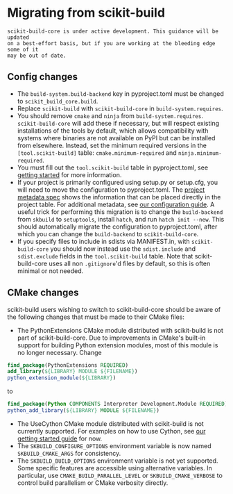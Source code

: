 # Migrating from scikit-build

```{warning}
scikit-build-core is under active development. This guidance will be updated
on a best-effort basis, but if you are working at the bleeding edge some of it
may be out of date.
```

## Config changes

- The `build-system.build-backend` key in pyproject.toml must be changed to
  `scikit_build_core.build`.
- Replace `scikit-build` with `scikit-build-core` in `build-system.requires`.
- You should remove `cmake` and `ninja` from `build-system.requires`.
  `scikit-build-core` will add these if necessary, but will respect existing
  installations of the tools by default, which allows compatibility with systems
  where binaries are not available on PyPI but can be installed from elsewhere.
  Instead, set the minimum required versions in the `[tool.scikit-build]` table:
  `cmake.minimum-required` and `ninja.minimum-required`.
- You must fill out the `tool.scikit-build` table in pyproject.toml, see
  [getting started](./getting_started.md) for more information.
- If your project is primarily configured using setup.py or setup.cfg, you will
  need to move the configuration to pyproject.toml. The
  [project metadata spec](https://packaging.python.org/en/latest/specifications/declaring-project-metadata/#declaring-project-metadata)
  shows the information that can be placed directly in the project table. For
  additional metadata, see [our configuration guide](./configuration.md). A
  useful trick for performing this migration is to change the `build-backend`
  from `skbuild` to `setuptools`, install `hatch`, and run `hatch init --new`.
  This should automatically migrate the configuration to pyproject.toml, after
  which you can change the `build-backend` to `scikit-build-core`.
- If you specify files to include in sdists via MANIFEST.in, with
  `scikit-build-core` you should now instead use the `sdist.include` and
  `sdist.exclude` fields in the `tool.scikit-build` table. Note that
  scikit-build-core uses all non `.gitignore`'d files by default, so this is
  often minimal or not needed.

## CMake changes

scikit-build users wishing to switch to scikit-build-core should be aware of the
following changes that must be made to their CMake files:

- The PythonExtensions CMake module distributed with scikit-build is not part of
  scikit-build-core. Due to improvements in CMake's built-in support for
  building Python extension modules, most of this module is no longer necessary.
  Change

```cmake
find_package(PythonExtensions REQUIRED)
add_library(${LIBRARY} MODULE ${FILENAME})
python_extension_module(${LIBRARY})
```

to

```cmake
find_package(Python COMPONENTS Interpreter Development.Module REQUIRED)
python_add_library(${LIBRARY} MODULE ${FILENAME})
```

- The UseCython CMake module distributed with scikit-build is not currently
  supported. For examples on how to use Cython, see
  [our getting started guide](./getting_started.md) for now.
- The `SKBUILD_CONFIGURE_OPTIONS` environment variable is now named
  `SKBUILD_CMAKE_ARGS` for consistency.
- The `SKBUILD_BUILD_OPTIONS` environment variable is not yet supported. Some
  specific features are accessible using alternative variables. In particular,
  use `CMAKE_BUILD_PARALLEL_LEVEL` or `SKBUILD_CMAKE_VERBOSE` to control build
  parallelism or CMake verbosity directly.
